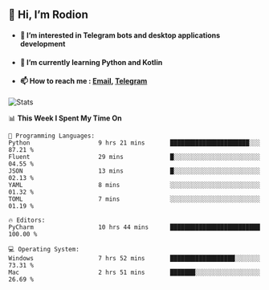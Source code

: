 ## 👋 Hi, I’m Rodion
- #### 👀 I’m interested in Telegram bots and desktop applications development
- #### 🌱 I’m currently learning Python and Kotlin
- #### 📫 How to reach me : [Email](mailto:me@lavn.ml), [Telegram](https://t.me/rodion_gudz)

![Stats](https://github-readme-stats.vercel.app/api?username=rodion-gudz&show_icons=true&theme=github_dark&hide_border=true&hide=issues&count_private=true&layout=compact)


<!--START_SECTION:waka-->
📊 **This Week I Spent My Time On** 

```text
💬 Programming Languages: 
Python                   9 hrs 21 mins       ██████████████████████░░░   87.21 % 
Fluent                   29 mins             █░░░░░░░░░░░░░░░░░░░░░░░░   04.55 % 
JSON                     13 mins             █░░░░░░░░░░░░░░░░░░░░░░░░   02.13 % 
YAML                     8 mins              ░░░░░░░░░░░░░░░░░░░░░░░░░   01.32 % 
TOML                     7 mins              ░░░░░░░░░░░░░░░░░░░░░░░░░   01.19 % 

🔥 Editors: 
PyCharm                  10 hrs 44 mins      █████████████████████████   100.00 % 

💻 Operating System: 
Windows                  7 hrs 52 mins       ██████████████████░░░░░░░   73.31 % 
Mac                      2 hrs 51 mins       ███████░░░░░░░░░░░░░░░░░░   26.69 % 
```


<!--END_SECTION:waka-->
